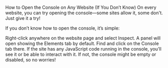 How to Open the Console on Any Website (If You Don’t Know)
On every website, you can try opening the console—some sites allow it, some don't. Just give it a try!

If you don’t know how to open the console, it’s simple:

Right-click anywhere on the website page and select Inspect.
A panel will open showing the Elements tab by default.
Find and click on the Console tab there.
If the site has any JavaScript code running in the console, you’ll see it or be able to interact with it.
If not, the console might be empty or disabled, so no worries!
